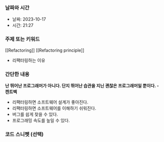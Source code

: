 ### 날짜와 시간

- 날짜: 2023-10-17
- 시간: 21:27

### 주제 또는 키워드
[[Refactoring]]
[[Refactoring principle]]
- 리팩터링하는 이유

### 간단한 내용
**난 뛰어난 프로그래머가 아니다. 단지 뛰어난 습관을 지닌 괜찮은 프로그래머일 뿐이다. - 켄트벡**
- 리팩터링하면 소프트웨어 설계가 좋아진다.
- 리팩터링하면 소프트웨어를 이해하기 쉬워진다.
- 버그를 쉽게 찾을 수 있다.
- 프로그래밍 속도를 높일 수 있다.
### 코드 스니펫 (선택)
